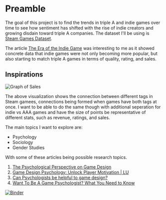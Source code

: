 # Preamble

The goal of this project is to find the trends in triple A and indie games over time to see how sentiment has shifted with the rise of indie creators and growing disdain toward triple A companies. The dataset I'll be using is [Steam Games Dataset](https://www.kaggle.com/datasets/fronkongames/steam-games-dataset/data).

The article [The Era of the Indie Game](https://www.konvoy.vc/content/the-era-of-the-indie-game) was interesting to me as it showed concrete data that indie games were not only becoming more popular, but also starting to match triple A games in terms of quality, rating, and sales.

## Inspirations

![Graph of Sales](https://i0.wp.com/quanticfoundry.com/wp-content/uploads/2018/01/steam_tags_med_res.png?ssl=1)

The above visualization shows the connection between different tags in Steam gamees, connections being formed when games have both tags at once. I want to be able to do the same though with additional seperation for indie vs AAA games and have the size of points be representative of different stats, such as revenue, ratings, and sales.

The main topics I want to explore are:
- Psychology
- Sociology
- Gender Studies

With some of these articles being possible research topics.
1. [The Psychological Perspective on Game Design](https://www.gamedeveloper.com/design/the-psychological-perspective-on-game-design)
2. [Game Design Psychology: Unlock Player Motivation | LU](https://online.lindenwood.edu/blog/the-fascinating-world-of-game-design-psychology-unlocking-the-secrets-to-player-motivation/)
3. [Can Psychologists be helpful to game design?](https://www.reddit.com/r/gamedesign/comments/1aw1jlh/can_psychologists_be_helpful_to_game_design/)
4. [Want To Be A Game Psychologist? What You Need to Know](https://www.nirandfar.com/understanding-the-psychology-behind-game-design/)

[![Binder](https://mybinder.org/badge_logo.svg)](https://mybinder.org/v2/gh/danieltsai-RSheepDV/DH140Final/master)
